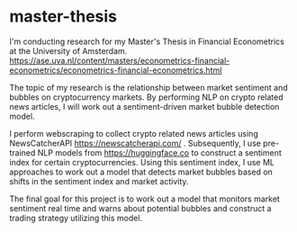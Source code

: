 # master-thesis

I'm conducting research for my Master's Thesis in Financial Econometrics at the University of Amsterdam. https://ase.uva.nl/content/masters/econometrics-financial-econometrics/econometrics-financial-econometrics.html

The topic of my research is the relationship between market sentiment and bubbles on cryptocurrency markets. By performing NLP on crypto related news articles, I will work out a sentiment-driven market bubble detection model. 

I perform webscraping to collect crypto related news articles using NewsCatcherAPI https://newscatcherapi.com/ . Subsequently, I use pre-trained NLP models from https://huggingface.co to construct a sentiment index for certain cryptocurrencies. Using this sentiment index, I use ML approaches to work out a model that detects market bubbles based on shifts in the sentiment index and market activity.

The final goal for this project is to work out a model that monitors market sentiment real time and warns about potential bubbles and construct a trading strategy utilizing this model.
